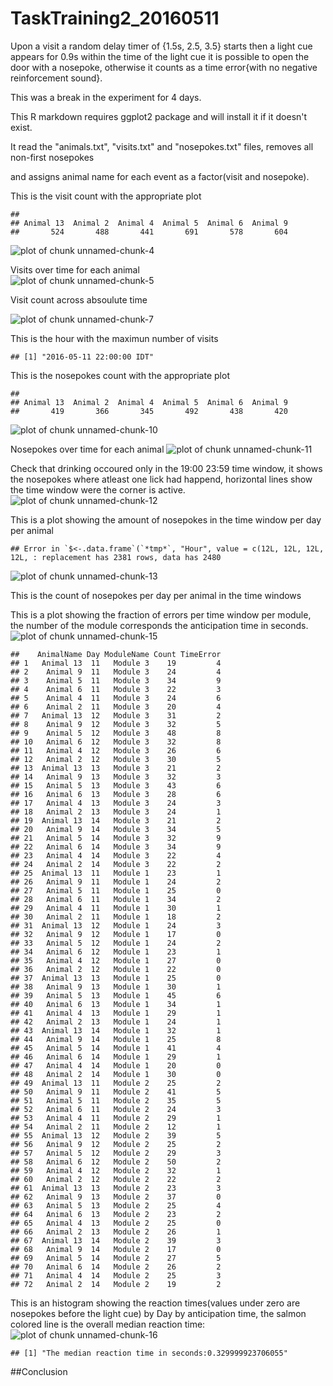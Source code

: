 TaskTraining2_20160511
=======================

Upon a visit a random delay timer of {1.5s, 2.5, 3.5} starts then a light cue appears for 0.9s within the time of the light cue it is possible to open the door with a nosepoke, otherwise it counts as a time error{with no negative reinforcement sound}.

This was a break in the experiment for 4 days.

This R markdown requires ggplot2 package and will install it if it doesn't exist.  


It read the "animals.txt", "visits.txt" and "nosepokes.txt" files, removes all non-first nosepokes    

and assigns animal name for each event as a factor(visit and nosepoke).  



This is the visit count with the appropriate plot  

```
## 
## Animal 13  Animal 2  Animal 4  Animal 5  Animal 6  Animal 9 
##       524       488       441       691       578       604
```

![plot of chunk unnamed-chunk-4](figure/unnamed-chunk-4-1.png)

Visits over time for each animal   
![plot of chunk unnamed-chunk-5](figure/unnamed-chunk-5-1.png)

Visit count across absoulute time  


![plot of chunk unnamed-chunk-7](figure/unnamed-chunk-7-1.png)



This is the hour with the maximun number of visits  

```
## [1] "2016-05-11 22:00:00 IDT"
```


This is the nosepokes count with the appropriate plot 

```
## 
## Animal 13  Animal 2  Animal 4  Animal 5  Animal 6  Animal 9 
##       419       366       345       492       438       420
```

![plot of chunk unnamed-chunk-10](figure/unnamed-chunk-10-1.png)


Nosepokes over time for each animal
![plot of chunk unnamed-chunk-11](figure/unnamed-chunk-11-1.png)

Check that drinking occoured only in the 19:00 23:59 time window, it shows the nosepokes where atleast one lick had happend, horizontal lines show the time window were the corner is active.
![plot of chunk unnamed-chunk-12](figure/unnamed-chunk-12-1.png)


This is a plot showing the amount of nosepokes in the time window per day per animal  

```
## Error in `$<-.data.frame`(`*tmp*`, "Hour", value = c(12L, 12L, 12L, 12L, : replacement has 2381 rows, data has 2480
```

![plot of chunk unnamed-chunk-13](figure/unnamed-chunk-13-1.png)

This is the count of nosepokes per day per animal in the time windows


This is a plot showing the fraction of errors per time window per module,
the number of the module corresponds the anticipation time in seconds.
![plot of chunk unnamed-chunk-15](figure/unnamed-chunk-15-1.png)

```
##    AnimalName Day ModuleName Count TimeError
## 1   Animal 13  11   Module 3    19         4
## 2    Animal 9  11   Module 3    24         4
## 3    Animal 5  11   Module 3    34         9
## 4    Animal 6  11   Module 3    22         3
## 5    Animal 4  11   Module 3    24         6
## 6    Animal 2  11   Module 3    20         4
## 7   Animal 13  12   Module 3    31         2
## 8    Animal 9  12   Module 3    32         5
## 9    Animal 5  12   Module 3    48         8
## 10   Animal 6  12   Module 3    32         8
## 11   Animal 4  12   Module 3    26         6
## 12   Animal 2  12   Module 3    30         5
## 13  Animal 13  13   Module 3    21         2
## 14   Animal 9  13   Module 3    32         3
## 15   Animal 5  13   Module 3    43         6
## 16   Animal 6  13   Module 3    28         6
## 17   Animal 4  13   Module 3    24         3
## 18   Animal 2  13   Module 3    24         1
## 19  Animal 13  14   Module 3    21         2
## 20   Animal 9  14   Module 3    34         5
## 21   Animal 5  14   Module 3    32         9
## 22   Animal 6  14   Module 3    34         9
## 23   Animal 4  14   Module 3    22         4
## 24   Animal 2  14   Module 3    22         2
## 25  Animal 13  11   Module 1    23         1
## 26   Animal 9  11   Module 1    24         2
## 27   Animal 5  11   Module 1    25         0
## 28   Animal 6  11   Module 1    34         2
## 29   Animal 4  11   Module 1    30         1
## 30   Animal 2  11   Module 1    18         2
## 31  Animal 13  12   Module 1    24         3
## 32   Animal 9  12   Module 1    17         0
## 33   Animal 5  12   Module 1    24         2
## 34   Animal 6  12   Module 1    23         1
## 35   Animal 4  12   Module 1    27         0
## 36   Animal 2  12   Module 1    22         0
## 37  Animal 13  13   Module 1    25         0
## 38   Animal 9  13   Module 1    30         1
## 39   Animal 5  13   Module 1    45         6
## 40   Animal 6  13   Module 1    34         1
## 41   Animal 4  13   Module 1    29         1
## 42   Animal 2  13   Module 1    24         1
## 43  Animal 13  14   Module 1    32         1
## 44   Animal 9  14   Module 1    25         8
## 45   Animal 5  14   Module 1    41         4
## 46   Animal 6  14   Module 1    29         1
## 47   Animal 4  14   Module 1    20         0
## 48   Animal 2  14   Module 1    30         0
## 49  Animal 13  11   Module 2    25         2
## 50   Animal 9  11   Module 2    41         5
## 51   Animal 5  11   Module 2    35         5
## 52   Animal 6  11   Module 2    24         3
## 53   Animal 4  11   Module 2    29         1
## 54   Animal 2  11   Module 2    12         1
## 55  Animal 13  12   Module 2    39         5
## 56   Animal 9  12   Module 2    25         2
## 57   Animal 5  12   Module 2    29         3
## 58   Animal 6  12   Module 2    50         2
## 59   Animal 4  12   Module 2    32         1
## 60   Animal 2  12   Module 2    22         2
## 61  Animal 13  13   Module 2    23         3
## 62   Animal 9  13   Module 2    37         0
## 63   Animal 5  13   Module 2    25         4
## 64   Animal 6  13   Module 2    23         2
## 65   Animal 4  13   Module 2    25         0
## 66   Animal 2  13   Module 2    26         1
## 67  Animal 13  14   Module 2    39         3
## 68   Animal 9  14   Module 2    17         0
## 69   Animal 5  14   Module 2    27         5
## 70   Animal 6  14   Module 2    26         2
## 71   Animal 4  14   Module 2    25         3
## 72   Animal 2  14   Module 2    19         2
```

This is an histogram showing the reaction times(values under zero are nosepokes before the light cue) by Day by anticipation time, the salmon colored line is the overall median reaction time:
![plot of chunk unnamed-chunk-16](figure/unnamed-chunk-16-1.png)

```
## [1] "The median reaction time in seconds:0.329999923706055"
```




##Conclusion  
